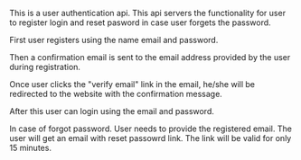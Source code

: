 This is a user authentication api. This api servers the functionality for user to register login and reset pasword in case user forgets the password.

First user registers using the name email and password.

Then a confirmation email is sent to the email address provided by the user during registration.

Once user clicks the "verify email" link in the email, he/she will be redirected to the website with the confirmation message.

After this user can login using the email and password.

In case of forgot password. User needs to provide the registered email. The user will get an email with reset passowrd link.
The link will be valid for only 15 minutes.
